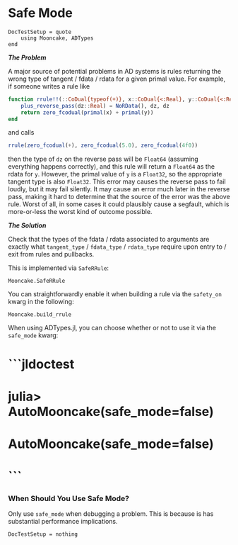 # Safe Mode

```@meta
DocTestSetup = quote
    using Mooncake, ADTypes
end
```


_**The Problem**_

A major source of potential problems in AD systems is rules returning the wrong type of tangent / fdata / rdata for a given primal value.
For example, if someone writes a rule like
```julia
function rrule!!(::CoDual{typeof(+)}, x::CoDual{<:Real}, y::CoDual{<:Real})
    plus_reverse_pass(dz::Real) = NoRData(), dz, dz
    return zero_fcodual(primal(x) + primal(y))
end
```
and calls
```julia
rrule(zero_fcodual(+), zero_fcodual(5.0), zero_fcodual(4f0))
```
then the type of `dz` on the reverse pass will be `Float64` (assuming everything happens correctly), and this rule will return a `Float64` as the rdata for `y`.
However, the primal value of `y` is a `Float32`, so the appropriate tangent type is also `Float32`.
This error may causes the reverse pass to fail loudly, but it may fail silently.
It may cause an error much later in the reverse pass, making it hard to determine that the source of the error was the above rule.
Worst of all, in some cases it could plausibly cause a segfault, which is more-or-less the worst kind of outcome possible.


_**The Solution**_

Check that the types of the fdata / rdata associated to arguments are exactly what `tangent_type` / `fdata_type` / `rdata_type` require upon entry to / exit from rules and pullbacks.

This is implemented via `SafeRRule`:
```@docs
Mooncake.SafeRRule
```

You can straightforwardly enable it when building a rule via the `safety_on` kwarg in the following:
```@docs
Mooncake.build_rrule
```

When using ADTypes.jl, you can choose whether or not to use it via the `safe_mode` kwarg:
# ```jldoctest
# julia> AutoMooncake(safe_mode=false)
# AutoMooncake(safe_mode=false)
# ```

### When Should You Use Safe Mode?

Only use `safe_mode` when debugging a problem.
This is because is has substantial performance implications.


```@meta
DocTestSetup = nothing
```